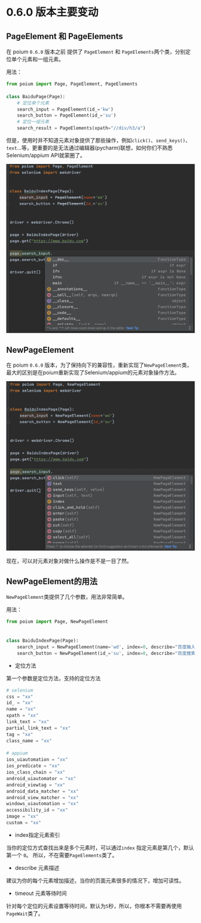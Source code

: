 # 0.6.0 版本主要变动

## PageElement 和 PageElements

在 poium `0.6.0` 版本之前 提供了 `PageElement` 和 `PageElements`两个类，分别定位单个元素和一组元素。

用法：

```py
from poium import Page, PageElement, PageElements

class BaiduPage(Page):
    # 定位单个元素
    search_input = PageElement(id_='kw')
    search_button = PageElement(id_='su')
    # 定位一组元素
    search_result = PageElements(xpath="//div/h3/a")
```

但是，使用时并不知道元素对象提供了那些操作，例如`click()`、`send_keys()`、`text`...等，更重要的是无法通过编辑器(pycharm)联想，如何你们不熟悉Selenium/appium API就蒙圈了。

![](./PageElement.png)

## NewPageElement

在 poium `0.6.0` 版本，为了保持向下的兼容性，重新实现了`NewPageElement`类，最大的区别是在poium重新实现了Selenium/appium的元素对象操作方法。

![](./NewPageElement.png)

现在，可以对元素对象对做什么操作是不是一目了然。

## NewPageElement的用法

`NewPageElement`类提供了几个参数，用法非常简单。

用法：

```py
from poium import Page, NewPageElement


class BaiduIndexPage(Page):
    search_input = NewPageElement(name='wd', index=0, describe="百度输入框", timeout=5)
    search_button = NewPageElement(id_='su', index=0, describe="百度搜索按钮", timeout=5)

```

* 定位方法

第一个参数是定位方法，支持的定位方法

```py
# selenium
css = "xx"
id_ = "xx"
name = "xx"
xpath = "xx"
link_text = "xx"
partial_link_text = "xx"
tag = "xx"
class_name = "xx"

# appium
ios_uiautomation = "xx"
ios_predicate = "xx"
ios_class_chain = "xx"
android_uiautomator = "xx"
android_viewtag = "xx"
android_data_matcher = "xx"
android_view_matcher = "xx"
windows_uiautomation = "xx"
accessibility_id = "xx"
image = "xx"
custom = "xx"
```

* index指定元素索引

当你的定位方式查找出来是多个元素时，可以通过`index` 指定元素是第几个，默认第一个 `0`。 所以，不在需要`PageElements`类了。

* describe 元素描述

建议为你的每个元素增加描述，当你的页面元素很多的情况下，增加可读性。

* timeout 元素等待时间

针对每个定位的元素设置等待时间，默认为`5`秒，所以，你根本不需要再使用`PageWait`类了。
